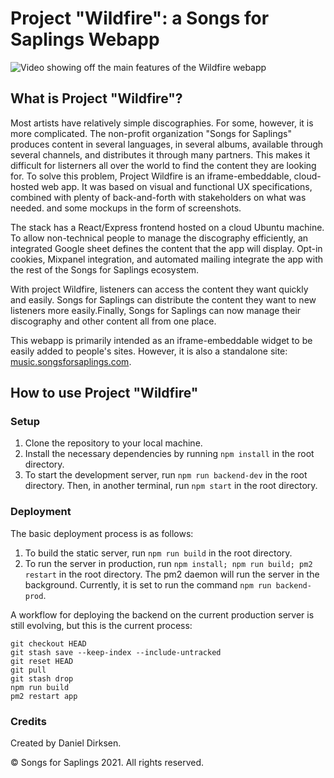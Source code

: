 # Project "Wildfire": a Songs for Saplings Webapp

![Video showing off the main features of the Wildfire webapp](doc/demo.gif)

## What is Project "Wildfire"?

Most artists have relatively simple discographies. For some, however, it is more complicated. The non-profit organization "Songs for Saplings" produces content in several languages, in several albums, available through several channels, and distributes it through many partners. This makes it difficult for listerners all over the world to find the content they are looking for. To solve this problem, Project Wildfire is an iframe-embeddable, cloud-hosted web app. It was based on visual and functional UX specifications, combined with plenty of back-and-forth with stakeholders on what was needed. and some mockups in the form of screenshots.

The stack has a React/Express frontend hosted on a cloud Ubuntu machine. To allow non-technical people to manage the discography efficiently, an integrated Google sheet defines the content that the app will display. Opt-in cookies, Mixpanel integration, and automated mailing integrate the app with the rest of the Songs for Saplings ecosystem.

With project Wildfire, listeners can access the content they want quickly and easily. Songs for Saplings can distribute the content they want to new listeners more easily.Finally, Songs for Saplings can now manage their discography and other content all from one place.

This webapp is primarily intended as an iframe-embeddable widget to be easily added to people's sites. However, it is also a standalone site: [music.songsforsaplings.com](https://music.songsforsaplings.com).

## How to use Project "Wildfire"

### Setup

1. Clone the repository to your local machine.
2. Install the necessary dependencies by running `npm install` in the root directory.
3. To start the development server, run `npm run backend-dev` in the root directory. Then, in another terminal, run `npm start` in the root directory.

### Deployment

The basic deployment process is as follows:

1. To build the static server, run `npm run build` in the root directory.
2. To run the server in production, run `npm install; npm run build; pm2 restart` in the root directory. The pm2 daemon will run the server in the background. Currently, it is set to run the command `npm run backend-prod`.

A workflow for deploying the backend on the current production server is still evolving, but this is the current process:

```
git checkout HEAD
git stash save --keep-index --include-untracked
git reset HEAD
git pull
git stash drop
npm run build
pm2 restart app
```

### Credits

Created by Daniel Dirksen.

© Songs for Saplings 2021. All rights reserved.
